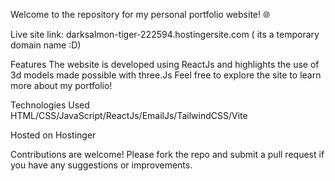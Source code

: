 Welcome to the repository for my personal portfolio website! 🌐

Live site link: darksalmon-tiger-222594.hostingersite.com ( its a temporary domain name :D)

Features
The website is developed using ReactJs and highlights the use of 3d models made possible with three.Js
Feel free to explore the site to learn more about my portfolio!

Technologies Used
HTML/CSS/JavaScript/ReactJs/EmailJs/TailwindCSS/Vite

Hosted on Hostinger

Contributions are welcome! Please fork the repo and submit a pull request if you have any suggestions or improvements.
